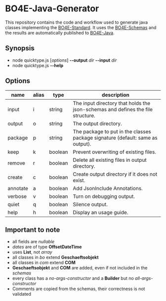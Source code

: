 # BO4E-Java-Generator

This repository contains the code and workflow used to generate java classes implementing
the [BO4E-Standard](https://bo4e.github.io/BO4E-python/stable).
It uses the [BO4E-Schemas](https://github.com/bo4e/BO4E-Schemas) and the results are automatically published
to [BO4E-Java](https://github.com/TimoMolls/BO4E-Java).

## Synopsis

- node quicktype.js [*options*] **--output** *dir* **--input** *dir*
- node quicktype.js **--help**

## Options

| name     | alias | type    | description                                                                     |
|----------|-------|---------|---------------------------------------------------------------------------------|
| input    | i     | string  | The input directory that holds the json-schemas and defines the file structure. |   
| output   | o     | string  | The output directory.                                                           |    
| package  | p     | string  | The package to put in the classes package signature (default: same as output).  |                                        
| keep     | k     | boolean | Prevent overwriting of existing files.                                          |
| remove   | r     | boolean | Delete all existing files in output directory.                                  |
| create   | c     | boolean | Create output directory if it does not exist.                                   |
| annotate | a     | boolean | Add JsonInclude Annotations.                                                    |
| verbose  | v     | boolean | Turn on debugging output.                                                       |                       
| quiet    | q     | boolean | Silence output.                                                                 |                        
| help     | h     | boolean | Display an usage guide.                                                         |

## Important to note

- all fields are *nullable*
- *dates* are of type **OffsetDateTime**
- uses **List**, not *array*
- all classes in *bo* extend **Geschaeftsobjekt**
- all classes in *com* extend **COM**
- **Geschaeftsobjekt** and **COM** are added, even if not included in the *schemas*
- every class has a *no-args-constructor* and a **Builder** but no *all-args-constructor*
- Comments are copied from the schemas, their correctness is not validated